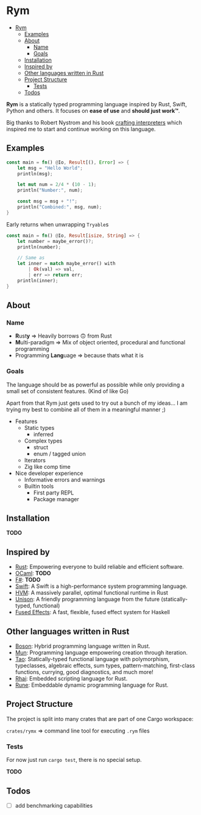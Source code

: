 # Rym

- [Rym](#rym)
  - [Examples](#examples)
  - [About](#about)
    - [Name](#name)
    - [Goals](#goals)
  - [Installation](#installation)
  - [Inspired by](#inspired-by)
  - [Other languages written in Rust](#other-languages-written-in-rust)
  - [Project Structure](#project-structure)
    - [Tests](#tests)
  - [Todos](#todos)

**Rym** is a statically typed programming language inspired by Rust, Swift, Python and others.
It focuses on **ease of use** and **should just work™**. </br>

Big thanks to Robert Nystrom and his book [crafting interpreters](http://craftinginterpreters.com)
which inspired me to start and continue working on this language.

## Examples

```rust
const main = fn() @Io, Result[(), Error] => {
	let msg = "Hello World";
	println(msg);

	let mut num = 2/4 * (10 - 1);
	println("Number:", num);

	const msg = msg + "!";
	println("Combined:", msg, num);
}
```

Early returns when unwrapping `Tryable`s

```rust
const main = fn() @Io, Result[isize, String] => {
	let number = maybe_error()?;
	println(number);

	// Same as
	let inner = match maybe_error() with
		| Ok(val) => val,
		| err => return err;
	println(inner);
}
```

<!-- Tryable chaining

```dart
const chained = maybe_error()&.to_string()

// Short form of:
const chained = match maybe_error() {
	Ok(val) => Ok(val.to_string()),
	err => err,
}
// or:
const chained = maybe_error().and_then(|val| Ok(val.to_string()))
``` -->

## About

### Name

- **R**ust**y** ⇒ Heavily borrows 🙃 from Rust
- **M**ulti-paradigm ⇒ Mix of object oriented, procedural and functional programming
- Programming **Lang**uage ⇒ because thats what it is

### Goals

The language should be as powerful as possible while only providing a small set of consistent features. (Kind of like Go)

Apart from that Rym just gets used to try out a bunch of my ideas...
I am trying my best to combine all of them in a meaningful manner ;)

- Features
  - Static types
    - inferred
  - Complex types
    - struct
    - enum / tagged union
  - Iterators
  - Zig like comp time
- Nice developer experience
  - Informative errors and warnings
  - Builtin tools
    - First party REPL
    - Package manager

## Installation

**TODO**

## Inspired by

- [Rust](https://github.com/rust-lang/rust): Empowering everyone to build reliable and efficient software.
- [OCaml](): **TODO**
- [F#](): **TODO**
- [Swift](https://github.com/apple/swift): A Swift is a high-performance system programming language.
- [HVM](https://github.com/Kindelia/HVM): A massively parallel, optimal functional runtime in Rust
- [Unison](https://www.unison-lang.org/): A friendly programming language from the future (statically-typed, functional)
- [Fused Effects](https://github.com/fused-effects/fused-effects): A fast, flexible, fused effect system for Haskell

## Other languages written in Rust

- [Boson](https://github.com/Narasimha1997/boson-lang): Hybrid programming language written in Rust.
- [Mun](https://github.com/mun-lang/mun): Programming language empowering creation through iteration.
- [Tao](https://github.com/zesterer/tao): Statically-typed functional language with polymorphism, typeclasses, algebraic effects, sum types, pattern-matching, first-class functions, currying, good diagnostics, and much more!
- [Rhai](https://github.com/rhaiscript/rhai): Embedded scripting language for Rust.
- [Rune](https://github.com/rune-rs/rune): Embeddable dynamic programming language for Rust.

## Project Structure

The project is split into many crates that are part of one Cargo workspace:

`crates/rymx` ⇒ command line tool for executing `.rym` files

### Tests

For now just run `cargo test`, there is no special setup.

**TODO**

## Todos

- [ ] add benchmarking capabilities
